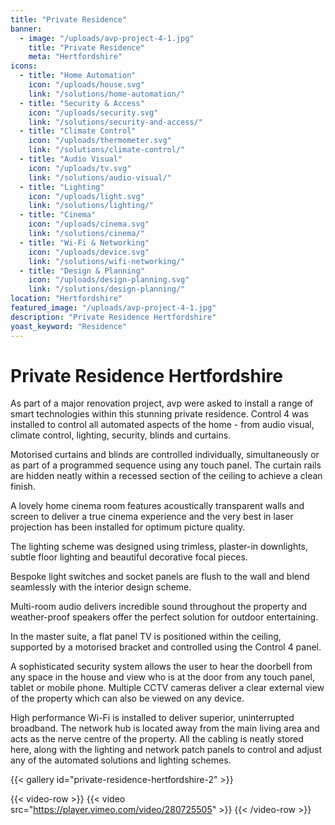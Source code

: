 ```yaml
---
title: "Private Residence"
banner: 
  - image: "/uploads/avp-project-4-1.jpg"
    title: "Private Residence"
    meta: "Hertfordshire"
icons: 
  - title: "Home Automation"
    icon: "/uploads/house.svg"
    link: "/solutions/home-automation/"
  - title: "Security & Access"
    icon: "/uploads/security.svg"
    link: "/solutions/security-and-access/"
  - title: "Climate Control"
    icon: "/uploads/thermometer.svg"
    link: "/solutions/climate-control/"
  - title: "Audio Visual"
    icon: "/uploads/tv.svg"
    link: "/solutions/audio-visual/"
  - title: "Lighting"
    icon: "/uploads/light.svg"
    link: "/solutions/lighting/"
  - title: "Cinema"
    icon: "/uploads/cinema.svg"
    link: "/solutions/cinema/"
  - title: "Wi-Fi & Networking"
    icon: "/uploads/device.svg"
    link: "/solutions/wifi-networking/"
  - title: "Design & Planning"
    icon: "/uploads/design-planning.svg"
    link: "/solutions/design-planning/"
location: "Hertfordshire"
featured_image: "/uploads/avp-project-4-1.jpg"
description: "Private Residence Hertfordshire"
yoast_keyword: "Residence"
---
```


# Private Residence Hertfordshire

As part of a major renovation project, avp were asked to install a range of smart technologies within this stunning private residence. Control 4 was installed to control all automated aspects of the home - from audio visual, climate control, lighting, security, blinds and curtains. 

Motorised curtains and blinds are controlled individually, simultaneously or as part of a programmed sequence using any touch panel. The curtain rails are hidden neatly within a recessed section of the ceiling to achieve a clean finish.

A lovely home cinema room features acoustically transparent walls and screen to deliver a true cinema experience and the very best in laser projection has been installed for optimum picture quality.

The lighting scheme was designed using trimless, plaster-in downlights, subtle floor lighting and beautiful decorative focal pieces. 

Bespoke light switches and socket panels are flush to the wall and blend seamlessly with the interior design scheme.

Multi-room audio delivers incredible sound throughout the property and weather-proof speakers offer the perfect solution for outdoor entertaining.

In the master suite, a flat panel TV is positioned within the ceiling, supported by a motorised bracket and controlled using the Control 4 panel.

A sophisticated security system allows the user to hear the doorbell from any space in the house and view who is at the door from any touch panel, tablet or mobile phone. Multiple CCTV cameras deliver a clear external view of the property which can also be viewed on any device.  

High performance Wi-Fi is installed to deliver superior, uninterrupted broadband. The network hub is located away from the main living area and acts as the nerve centre of the property. All the cabling is neatly stored here, along with the lighting and network patch panels to control and adjust any of the automated solutions and lighting schemes.

{{< gallery id="private-residence-hertfordshire-2" >}}

{{< video-row >}}
  {{< video src="https://player.vimeo.com/video/280725505" >}}
{{< /video-row >}}
